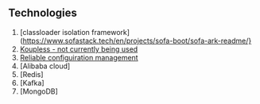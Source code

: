 ## Technologies
1. [classloader isolation framework](https://www.sofastack.tech/en/projects/sofa-boot/sofa-ark-readme/}
2. [Koupless - not currently being used](https://github.com/koupleless/koupleless)
3. [Reliable configuiration management](https://www.apolloconfig.com/#/)
4. [Alibaba cloud]
5. [Redis]
6. [Kafka]
7. [MongoDB]
